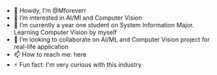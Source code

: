 - 👋 Howdy, I’m @Mforeverr
- 👀 I’m interested in AI/Ml and Computer Vision
- 🌱 I’m currently a year one student on System Information Major. Learning Computer Vision by myself
- 💞️ I’m looking to collaborate on AI/ML and Computer Vision project for real-life application
- 📫 How to reach me: here
- ⚡ Fun fact: I'm very curious with this industry

<!---
Mforeverr/Mforeverr is a ✨ special ✨ repository because its `README.md` (this file) appears on your GitHub profile.
You can click the Preview link to take a look at your changes.
--->
